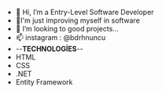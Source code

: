 








- 👋 Hi, I’m a Entry-Level Software Developer
- 💞️I'm just improving myself in software
- 👀 I’m looking to good projects...
- 📫 instagram : @bdrhnuncu 
- --**TECHNOLOGİES**--
- HTML
- CSS
- .NET
- Entity Framework



